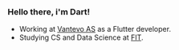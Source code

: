 ### Hello there, i'm Dart!
- Working at [Vantevo AS](https://www.vantevo.no/) as a Flutter developer.
- Studying CS and Data Science at [FIT](http://fit.univ.kiev.ua/en).
